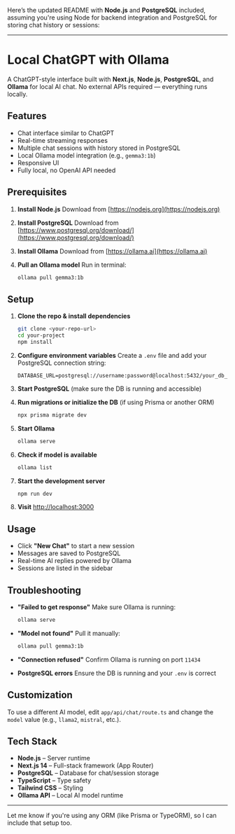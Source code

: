Here’s the updated README with **Node.js** and **PostgreSQL** included, assuming you're using Node for backend integration and PostgreSQL for storing chat history or sessions:

---

# Local ChatGPT with Ollama

A ChatGPT-style interface built with **Next.js**, **Node.js**, **PostgreSQL**, and **Ollama** for local AI chat. No external APIs required — everything runs locally.

## Features

* Chat interface similar to ChatGPT
* Real-time streaming responses
* Multiple chat sessions with history stored in PostgreSQL
* Local Ollama model integration (e.g., `gemma3:1b`)
* Responsive UI
* Fully local, no OpenAI API needed

## Prerequisites

1. **Install Node.js**
   Download from [https://nodejs.org](https://nodejs.org)

2. **Install PostgreSQL**
   Download from [https://www.postgresql.org/download/](https://www.postgresql.org/download/)

3. **Install Ollama**
   Download from [https://ollama.ai](https://ollama.ai)

4. **Pull an Ollama model**
   Run in terminal:

   ```bash
   ollama pull gemma3:1b
   ```

## Setup

1. **Clone the repo & install dependencies**

   ```bash
   git clone <your-repo-url>
   cd your-project
   npm install
   ```

2. **Configure environment variables**
   Create a `.env` file and add your PostgreSQL connection string:

   ```
   DATABASE_URL=postgresql://username:password@localhost:5432/your_db_name
   ```

3. **Start PostgreSQL** (make sure the DB is running and accessible)

4. **Run migrations or initialize the DB** (if using Prisma or another ORM)

   ```bash
   npx prisma migrate dev
   ```

5. **Start Ollama**

   ```bash
   ollama serve
   ```

6. **Check if model is available**

   ```bash
   ollama list
   ```

7. **Start the development server**

   ```bash
   npm run dev
   ```

8. **Visit** [http://localhost:3000](http://localhost:3000)

## Usage

* Click **"New Chat"** to start a new session
* Messages are saved to PostgreSQL
* Real-time AI replies powered by Ollama
* Sessions are listed in the sidebar

## Troubleshooting

* **"Failed to get response"**
  Make sure Ollama is running:

  ```bash
  ollama serve
  ```

* **"Model not found"**
  Pull it manually:

  ```bash
  ollama pull gemma3:1b
  ```

* **"Connection refused"**
  Confirm Ollama is running on port `11434`

* **PostgreSQL errors**
  Ensure the DB is running and your `.env` is correct

## Customization

To use a different AI model, edit `app/api/chat/route.ts` and change the `model` value (e.g., `llama2`, `mistral`, etc.).

## Tech Stack

* **Node.js** – Server runtime
* **Next.js 14** – Full-stack framework (App Router)
* **PostgreSQL** – Database for chat/session storage
* **TypeScript** – Type safety
* **Tailwind CSS** – Styling
* **Ollama API** – Local AI model runtime

---

Let me know if you're using any ORM (like Prisma or TypeORM), so I can include that setup too.
